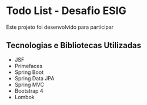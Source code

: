 # Todo List - Desafio ESIG

Este projeto foi desenvolvido para participar 

## Tecnologias e Bibliotecas Utilizadas

* JSF 
* Primefaces
* Spring Boot
* Spring Data JPA
* Spring MVC
* Bootstrap 4
* Lombok

